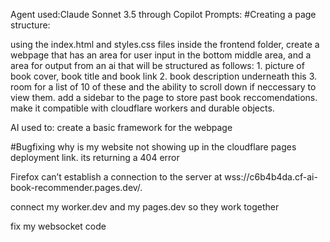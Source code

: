 Agent used:Claude Sonnet 3.5 through Copilot
Prompts: 
#Creating a page structure: 

using the index.html and styles.css files  inside the frontend folder, create a webpage that has an area for user input in the bottom middle area, and a area for output from an ai that will be structured as follows: 1. picture of book cover, book title and book link 2. book description underneath this 3. room for a list of 10 of these and the ability to scroll down if neccessary to view them. add a sidebar to the page to store past book reccomendations. make it compatible with cloudflare workers and durable objects. 

AI used to: create a basic framework for the
webpage

#Bugfixing
why is my website not showing up in the cloudflare pages deployment link. its returning a 404 error

Firefox can’t establish a connection to the server at wss://c6b4b4da.cf-ai-book-recommender.pages.dev/.

connect my worker.dev and my pages.dev so they work together

fix my websocket code